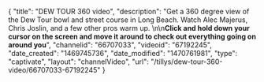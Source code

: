 {
    "title": "DEW TOUR 360 video",
    "description": "Get a 360 degree view of the Dew Tour bowl and street course in Long Beach. Watch Alec Majerus, Chris Joslin, and a few other pros warm up. \n\n**Click and hold down your cursor on the screen and move it around to check out everything going on around you**",
    "channelid": "66707033",
    "videoid": "67192245",
    "date_created": "1469745736",
    "date_modified": "1470761981",
    "type": "captivate",
    "layout": "channelVideo",
    "url": "\/tillys\/dew-tour-360-video\/66707033-67192245"
}